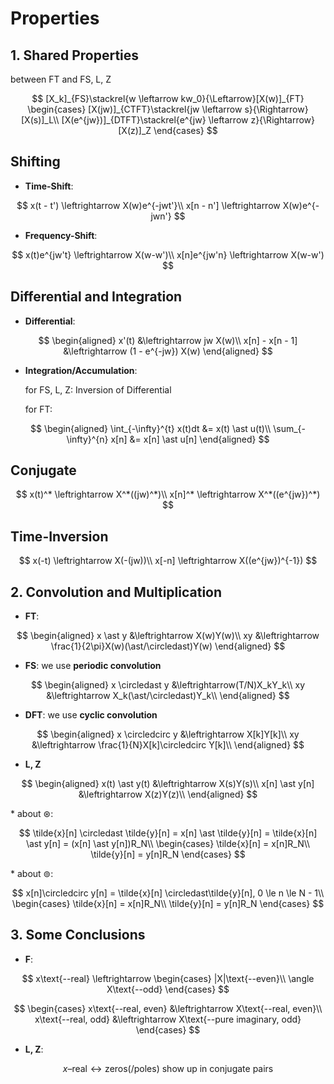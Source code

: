 # Properties

## **1. Shared Properties**

between FT and FS, L, Z

$$
[X_k]_{FS}\stackrel{w \leftarrow kw_0}{\Leftarrow}[X(w)]_{FT}
\begin{cases}
[X(jw)]_{CTFT}\stackrel{jw \leftarrow s}{\Rightarrow}[X(s)]_L\\
[X(e^{jw})]_{DTFT}\stackrel{e^{jw} \leftarrow z}{\Rightarrow}[X(z)]_Z
\end{cases}
$$

## Shifting

- **Time-Shift**:

$$
x(t - t') \leftrightarrow X(w)e^{-jwt'}\\
x[n - n'] \leftrightarrow X(w)e^{-jwn'}
$$

- **Frequency-Shift**:

$$
x(t)e^{jw't} \leftrightarrow X(w-w')\\
x[n]e^{jw'n} \leftrightarrow X(w-w')
$$

## Differential and Integration

- **Differential**:

$$
\begin{aligned}
x'(t) &\leftrightarrow jw X(w)\\
x[n] - x[n - 1] &\leftrightarrow (1 - e^{-jw}) X(w)
\end{aligned}
$$

- **Integration/Accumulation**:

  for FS, L, Z: Inversion of Differential

  for FT:

$$
\begin{aligned}
\int_{-\infty}^{t} x(t)dt &= x(t) \ast u(t)\\
\sum_{-\infty}^{n} x[n] &= x[n] \ast u[n]
\end{aligned}
$$

## Conjugate

$$
x(t)^* \leftrightarrow X^*((jw)^*)\\
x[n]^* \leftrightarrow X^*((e^{jw})^*)
$$

## Time-Inversion

$$
x(-t) \leftrightarrow X(-(jw))\\
x[-n] \leftrightarrow X((e^{jw})^{-1})
$$

## **2. Convolution and Multiplication**

- **FT**:

$$
\begin{aligned}
x \ast y &\leftrightarrow X(w)Y(w)\\
xy &\leftrightarrow \frac{1}{2\pi}X(w)(\ast/\circledast)Y(w)
\end{aligned}
$$

- **FS**: we use **periodic convolution**

$$
\begin{aligned}
x \circledast y &\leftrightarrow(T/N)X_kY_k\\
xy &\leftrightarrow X_k(\ast/\circledast)Y_k\\
\end{aligned}
$$

- **DFT**: we use **cyclic convolution**

$$
\begin{aligned}
x \circledcirc y &\leftrightarrow X[k]Y[k]\\
xy &\leftrightarrow \frac{1}{N}X[k]\circledcirc Y[k]\\
\end{aligned}
$$

- **L, Z**

$$
\begin{aligned}
x(t) \ast y(t) &\leftrightarrow X(s)Y(s)\\
x[n] \ast y[n] &\leftrightarrow X(z)Y(z)\\
\end{aligned}
$$

\* about $\circledast$:

$$
\tilde{x}[n] \circledast \tilde{y}[n] = x[n] \ast \tilde{y}[n] = \tilde{x}[n] \ast y[n] = (x[n] \ast y[n])R_N\\
\begin{cases}
\tilde{x}[n] = x[n]R_N\\
\tilde{y}[n] = y[n]R_N
\end{cases}
$$

\* about $\circledcirc$:

$$
x[n]\circledcirc y[n] = \tilde{x}[n] \circledast\tilde{y}[n], 0 \le n \le N - 1\\
\begin{cases}
\tilde{x}[n] = x[n]R_N\\
\tilde{y}[n] = y[n]R_N
\end{cases}
$$

## **3. Some Conclusions**

- **F**:

$$
x\text{--real} \leftrightarrow
\begin{cases}
|X|\text{--even}\\
\angle X\text{--odd}
\end{cases}
$$

$$
\begin{cases}
x\text{--real, even} &\leftrightarrow X\text{--real, even}\\
x\text{--real, odd} &\leftrightarrow X\text{--pure imaginary, odd}
\end{cases}
$$

- **L, Z**:

$$
x\text{--real} \leftrightarrow \text{zeros(/poles) show up in conjugate pairs}
$$
